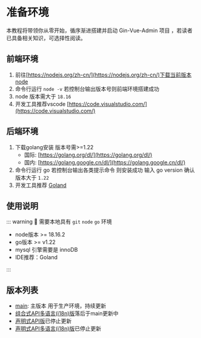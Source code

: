 
# 准备环境

本教程将带领你从零开始，循序渐进搭建并启动 Gin-Vue-Admin 项目 ，若读者已具备相关知识，可选择性阅读。


## 前端环境

1. 前往[https://nodejs.org/zh-cn/](https://nodejs.org/zh-cn/)下载当前版本node 
2. 命令行运行 ```node -v``` 若控制台输出版本号则前端环境搭建成功 
3. node 版本需大于 `18.16`
4. 开发工具推荐vscode [https://code.visualstudio.com/](https://code.visualstudio.com/)

## 后端环境

1. 下载golang安装 版本号需>=1.22
    - 国际: [https://golang.org/dl/](https://golang.org/dl/)
    - 国内: [https://golang.google.cn/dl/](https://golang.google.cn/dl/)
2. 命令行运行 go 若控制台输出各类提示命令 则安装成功 输入 go version 确认版本大于 `1.22`
3. 开发工具推荐 [Goland](https://www.jetbrains.com/go/)

## 使用说明

::: warning 🧁 需要本地具有 `git` `node` `go` 环境
- node版本 >= 18.16.2
- go版本 >= v1.22
- mysql 引擎需要是  <span class="bg-red-600 text-white rounded font-medium dark:bg-red-500 px-1" >innoDB</span>
- IDE推荐：Goland

:::

## 版本列表

- [main](https://github.com/flipped-aurora/gin-vue-admin/tree/main): 主版本 用于生产环境，持续更新
- [组合式API多语言(i18n)版](https://github.com/flipped-aurora/gin-vue-admin/tree/i18n-dev-new)落后于main更新中
- [声明式API版](https://github.com/flipped-aurora/gin-vue-admin/tree/v2.4.x)已停止更新
- [声明式API多语言(i18n)版](https://github.com/flipped-aurora/gin-vue-admin/tree/i18n-dev)已停止更新


